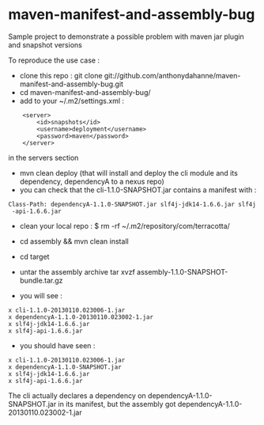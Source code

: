 maven-manifest-and-assembly-bug
===============================

Sample project to demonstrate a possible problem with maven jar plugin and snapshot versions

To reproduce the use case :
* clone this repo : git clone git://github.com/anthonydahanne/maven-manifest-and-assembly-bug.git
* cd maven-manifest-and-assembly-bug/
* add to your ~/.m2/settings.xml :

```
    <server>
        <id>snapshots</id>
        <username>deployment</username>
        <password>maven</password>
    </server>
```

in the servers section
* mvn clean deploy (that will install and deploy the cli module and its dependency, dependencyA to a nexus repo)
* you can check that the cli-1.1.0-SNAPSHOT.jar contains a manifest with :

```
Class-Path: dependencyA-1.1.0-SNAPSHOT.jar slf4j-jdk14-1.6.6.jar slf4j
 -api-1.6.6.jar
```

* clean your local repo : $ rm -rf ~/.m2/repository/com/terracotta/
* cd assembly && mvn clean install
* cd target 
* untar the assembly archive tar xvzf assembly-1.1.0-SNAPSHOT-bundle.tar.gz 


* you  will see :

```
x cli-1.1.0-20130110.023006-1.jar
x dependencyA-1.1.0-20130110.023002-1.jar
x slf4j-jdk14-1.6.6.jar
x slf4j-api-1.6.6.jar
```

* you should have seen :

```
x cli-1.1.0-20130110.023006-1.jar
x dependencyA-1.1.0-SNAPSHOT.jar
x slf4j-jdk14-1.6.6.jar
x slf4j-api-1.6.6.jar
```

The cli actually declares a dependency on dependencyA-1.1.0-SNAPSHOT.jar in its manifest, but the assembly got dependencyA-1.1.0-20130110.023002-1.jar


